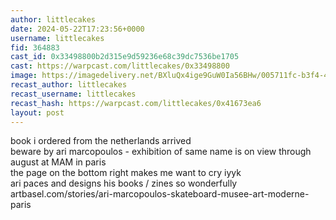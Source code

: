 ```yaml
---
author: littlecakes
date: 2024-05-22T17:23:56+0000
username: littlecakes
fid: 364883
cast_id: 0x33498800b2d315e9d59236e68c39dc7536be1705
cast: https://warpcast.com/littlecakes/0x33498800
image: https://imagedelivery.net/BXluQx4ige9GuW0Ia56BHw/005711fc-b3f4-48f3-097b-07180b6e6900/original
recast_author: littlecakes
recast_username: littlecakes
recast_hash: https://warpcast.com/littlecakes/0x41673ea6
layout: post
---
```

book i ordered from the netherlands arrived  
beware by ari marcopoulos - exhibition of same name is on view through august at MAM in paris  
the page on the bottom right makes me want to cry iyyk  
ari paces and designs his books / zines so wonderfully  
artbasel.com/stories/ari-marcopoulos-skateboard-musee-art-moderne-paris  

<img src='https://imagedelivery.net/BXluQx4ige9GuW0Ia56BHw/005711fc-b3f4-48f3-097b-07180b6e6900/original' alt='' referrerpolicy='no-referrer'/>